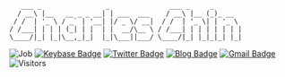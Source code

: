 ```
   ___ _                _               ___ _     _       
  / __\ |__   __ _ _ __| | ___  ___    / __\ |__ (_)_ __  
 / /  | '_ \ / _` | '__| |/ _ \/ __|  / /  | '_ \| | '_ \ 
/ /___| | | | (_| | |  | |  __/\__ \ / /___| | | | | | | |
\____/|_| |_|\__,_|_|  |_|\___||___/ \____/|_| |_|_|_| |_|
```

![Job](https://img.shields.io/badge/Job-E--Commerce-orange)
[![Keybase Badge](https://img.shields.io/badge/@eallion-005eff?style=flat&labelColor=005eff&logo=Keybase&logoColor=white&link=https://keybase.io/eallion/)](https://keybase.io/eallion/)
[![Twitter Badge](https://img.shields.io/badge/@eallion-1ca0f1?style=flat&labelColor=1ca0f1&logo=twitter&logoColor=white&link=https://twitter.com/eallion)](https://twitter.com/eallion) 
[![Blog Badge](https://img.shields.io/badge/https://eallion.com-FF4088?style=flat&labelColor=FF4088&logo=Hugo&logoColor=white&link=https://eallion.com/)](https://eallion.com/)
[![Gmail Badge](https://img.shields.io/badge/eallions@gmail.com-c14438?style=flat&logo=Gmail&logoColor=white&link=mailto:eallions@gmail.com)](mailto:eallions@gmail.com) 
![Visitors](https://visitor-badge.laobi.icu/badge?page_id=eallion.eallion)
